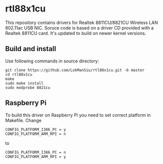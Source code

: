 # rtl88x1cu
This repository contains drivers for Realtek 8811CU/8821CU Wireless LAN 802.11ac USB NIC. Soruce code is based on a driver CD provided with a Realtek 8811CU card. It's updated to build on newer kernel versions.

## Build and install
Use following commands in source directory:
```
git clone https://github.com/LokManSiu/rtl88x1cu.git -b master
cd rtl88x1cu
make
sudo make install
sudo modprobe 8821cu
```
## Raspberry Pi
To build this driver on Raspberry Pi you need to set correct platform in Makefile.
Change
```
CONFIG_PLATFORM_I386_PC = y
CONFIG_PLATFORM_ARM_RPI = n
```
to
```
CONFIG_PLATFORM_I386_PC = n
CONFIG_PLATFORM_ARM_RPI = y
```
